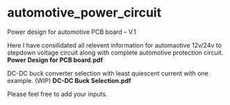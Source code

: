 # automotive_power_circuit
Power design for automotive PCB board – V.1

Here I have consilidated all relevent information for automaotive 12v/24v to stepdown voltage circuit along with complete automotive protection circuit. 
**Power Design for PCB board.pdf**

DC-DC buck converter selection with least quiescent current with one example. (WIP)
**DC-DC Buck Selection.pdf**

Please feel free to add your inputs. 
